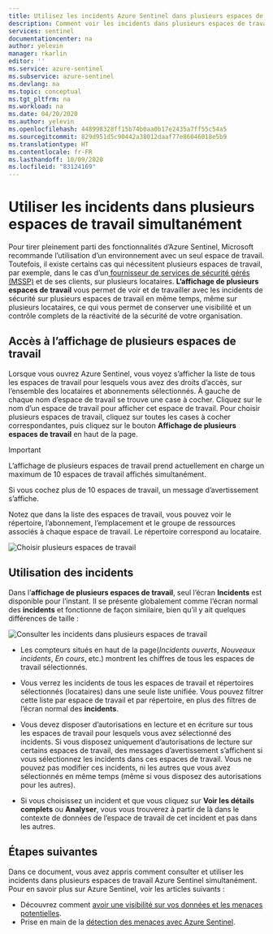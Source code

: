 ```yaml
---
title: Utilisez les incidents Azure Sentinel dans plusieurs espaces de travail à la fois | Microsoft Docs
description: Comment voir les incidents dans plusieurs espaces de travail simultanément dans Azure Sentinel.
services: sentinel
documentationcenter: na
author: yelevin
manager: rkarlin
editor: ''
ms.service: azure-sentinel
ms.subservice: azure-sentinel
ms.devlang: na
ms.topic: conceptual
ms.tgt_pltfrm: na
ms.workload: na
ms.date: 04/20/2020
ms.author: yelevin
ms.openlocfilehash: 448998328ff15b74b0aa0b17e2435a7ff55c54a5
ms.sourcegitcommit: 829d951d5c90442a38012daaf77e86046018e5b9
ms.translationtype: HT
ms.contentlocale: fr-FR
ms.lasthandoff: 10/09/2020
ms.locfileid: "83124169"
---
```

# <a name="work-with-incidents-in-many-workspaces-at-once"></a>Utiliser les incidents dans plusieurs espaces de travail simultanément 

 Pour tirer pleinement parti des fonctionnalités d’Azure Sentinel, Microsoft recommande l’utilisation d’un environnement avec un seul espace de travail. Toutefois, il existe certains cas qui nécessitent plusieurs espaces de travail, par exemple, dans le cas d’un[ fournisseur de services de sécurité gérés (MSSP)](./multiple-tenants-service-providers.md) et de ses clients, sur plusieurs locataires. **L’affichage de plusieurs espaces de travail** vous permet de voir et de travailler avec les incidents de sécurité sur plusieurs espaces de travail en même temps, même sur plusieurs locataires, ce qui vous permet de conserver une visibilité et un contrôle complets de la réactivité de la sécurité de votre organisation.

## <a name="entering-multiple-workspace-view"></a>Accès à l’affichage de plusieurs espaces de travail

Lorsque vous ouvrez Azure Sentinel, vous voyez s’afficher la liste de tous les espaces de travail pour lesquels vous avez des droits d’accès, sur l’ensemble des locataires et abonnements sélectionnés. À gauche de chaque nom d’espace de travail se trouve une case à cocher. Cliquez sur le nom d’un espace de travail pour afficher cet espace de travail. Pour choisir plusieurs espaces de travail, cliquez sur toutes les cases à cocher correspondantes, puis cliquez sur le bouton **Affichage de plusieurs espaces de travail** en haut de la page.

> [!IMPORTANT]
> L’affichage de plusieurs espaces de travail prend actuellement en charge un maximum de 10 espaces de travail affichés simultanément. 
> 
> Si vous cochez plus de 10 espaces de travail, un message d’avertissement s’affiche.

Notez que dans la liste des espaces de travail, vous pouvez voir le répertoire, l’abonnement, l’emplacement et le groupe de ressources associés à chaque espace de travail. Le répertoire correspond au locataire.

   ![Choisir plusieurs espaces de travail](./media/multiple-workspace-view/workspaces.png)

## <a name="working-with-incidents"></a>Utilisation des incidents

Dans l’**affichage de plusieurs espaces de travail**, seul l’écran **Incidents** est disponible pour l’instant. Il se présente globalement comme l’écran normal des **incidents** et fonctionne de façon similaire, bien qu’il y ait quelques différences de taille :

   ![Consulter les incidents dans plusieurs espaces de travail](./media/multiple-workspace-view/incidents.png)

- Les compteurs situés en haut de la page(*Incidents ouverts*, *Nouveaux incidents*, *En cours*, etc.) montrent les chiffres de tous les espaces de travail sélectionnés.

- Vous verrez les incidents de tous les espaces de travail et répertoires sélectionnés (locataires) dans une seule liste unifiée. Vous pouvez filtrer cette liste par espace de travail et par répertoire, en plus des filtres de l’écran normal des **incidents**.

- Vous devez disposer d’autorisations en lecture et en écriture sur tous les espaces de travail pour lesquels vous avez sélectionné des incidents. Si vous disposez uniquement d’autorisations de lecture sur certains espaces de travail, des messages d’avertissement s’affichent si vous sélectionnez les incidents dans ces espaces de travail. Vous ne pouvez pas modifier ces incidents, ni les autres que vous avez sélectionnés en même temps (même si vous disposez des autorisations pour les autres).

- Si vous choisissez un incident et que vous cliquez sur **Voir les détails complets** ou **Analyser**, vous vous trouverez à partir de là dans le contexte de données de l’espace de travail de cet incident et pas dans les autres.

## <a name="next-steps"></a>Étapes suivantes
Dans ce document, vous avez appris comment consulter et utiliser les incidents dans plusieurs espaces de travail Azure Sentinel simultanément. Pour en savoir plus sur Azure Sentinel, voir les articles suivants :
- Découvrez comment [avoir une visibilité sur vos données et les menaces potentielles](quickstart-get-visibility.md).
- Prise en main de la [détection des menaces avec Azure Sentinel](tutorial-detect-threats-built-in.md).

